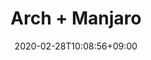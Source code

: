 ---
title: "Arch + Manjaro"
date: 2020-02-28T10:08:56+09:00
description: "O fio da navalha"
draft: false
collapsible: true
weight: 1
---